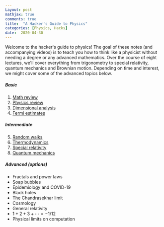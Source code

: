 ```yaml
---
Layout: post
mathjax: true
comments: true
title:  "A Hacker's Guide to Physics"
categories: [Physics, Hacks]
date:  2020-04-30
---
```


Welcome to the hacker's guide to physics!
The goal of these notes (and accompanying videos) is to teach you how
to think like a physicist without needing a degree or any advanced
mathematics.
Over the course of
eight lectures, we'll cover everything from trigonometry to special
relativity, quantum mechanics and Brownian motion.
Depending on time and interest, we might cover some of the advanced
topics below.

##### Basic

1. <a href="#sec-1">Math review</a>
2. <a href="#sec-2">Physics review</a>
3. <a href="#sec-3">Dimensional analysis</a>
4. <a href="#sec-4">Fermi estimates</a>

##### Intermediate

5. <a href="#sec-5">Random walks</a>
6. <a href="#sec-6">Thermodynamics</a>
7. <a href="#sec-7">Special relativity</a>
8. <a href="#sec-8">Quantum mechanics</a>

##### Advanced (options)

- Fractals and power laws
- Soap bubbles
- Epidemiology and COVID-19
- Black holes
- The Chandrasekhar limit
- Cosmology
- General relativity
- $1 + 2 + 3 + \cdots = -1/12$
- Physical limits on computation
